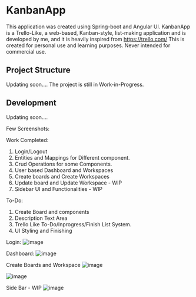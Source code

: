 # KanbanApp

This application was created using Spring-boot and Angular UI. KanbanApp is a Trello-Like, a web-based, Kanban-style, list-making application and is developed by me, and it is heavily inspired from https://trello.com/
This is created for personal use and learning purposes. Never intended for commercial use.

## Project Structure

Updating soon....
The project is still in Work-in-Progress. 


## Development

Updating soon....

Few Screenshots:

Work Completed:
1. Login/Logout
2. Entities and Mappings for Different component.
3. Crud Operations for some Components.
4. User based Dashboard and Workspaces
5. Create boards and Create Workspaces
6. Update board and Update Workspace - WIP
7. Sidebar UI and Functionalities - WIP

To-Do:
1. Create Board and components
2. Description Text Area
3. Trello Like To-Do/Inprogress/Finish List System.
4. UI Styling and Finishing

Login:
![image](https://user-images.githubusercontent.com/7473994/166268094-7ddde6e4-f360-49c0-bd52-1a56de491a4e.png)

Dashboard:
![image](https://user-images.githubusercontent.com/7473994/166268270-4c6fc7df-1c17-487d-a6c7-750a4fa9e26b.png)

Create Boards and Workspace
![image](https://user-images.githubusercontent.com/7473994/166268330-43f64883-f60a-4cbc-81b3-aa275fe49ea6.png)

![image](https://user-images.githubusercontent.com/7473994/166268372-cb8f9df3-3220-4df7-894e-b23bbe9e0829.png)

Side Bar - WIP
![image](https://user-images.githubusercontent.com/7473994/166268466-312c9a69-c757-4a0c-8516-6ca5034f61fd.png)
